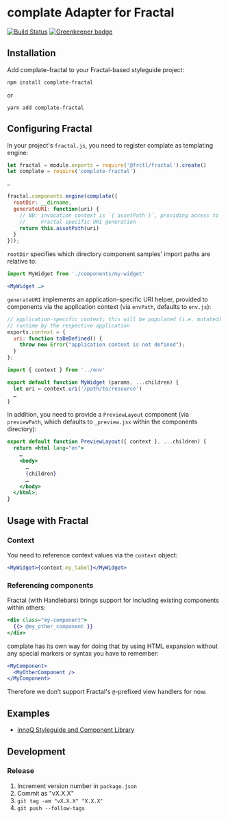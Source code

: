 # complate Adapter for Fractal

[![Build Status](https://travis-ci.org/complate/complate-fractal.svg?branch=master)](https://travis-ci.org/complate/complate-fractal)
[![Greenkeeper badge](https://badges.greenkeeper.io/complate/complate-fractal.svg)](https://greenkeeper.io/)

## Installation

Add complate-fractal to your Fractal-based styleguide project:

    npm install complate-fractal

or

    yarn add complate-fractal

## Configuring Fractal

In your project's `fractal.js`, you need to register complate as templating engine:

```javascript
let fractal = module.exports = require('@frctl/fractal').create()
let complate = require('complate-fractal')

…

fractal.components.engine(complate({
  rootDir: __dirname,
  generateURI: function(uri) {
    // NB: invocation context is `{ assetPath }`, providing access to
    //     Fractal-specific URI generation
    return this.assetPath(uri)
  }
}));
```

`rootDir` specifies which directory component samples' import paths are relative to:

```jsx
import MyWidget from './components/my-widget'

<MyWidget …>
```

`generateURI` implements an application-specific URI helper, provided to
components via the application context (via `envPath`, defaults to `env.js`):

```javascript
// application-specific context; this will be populated (i.e. mutated) at
// runtime by the respective application
exports.context = {
  uri: function toBeDefined() {
    throw new Error("application context is not defined");
  }
};
```

```jsx
import { context } from '../env'

export default function MyWidget (params, ...children) {
  let uri = context.uri('/path/to/resource')
  …
}
```

In addition, you need to provide a `PreviewLayout` component (via `previewPath`,
which defaults to `_preview.jsx` within the components directory):

```jsx
export default function PreviewLayout({ context }, ...children) {
  return <html lang="en">
    …
    <body>
      …
      {children}
      …
    </body>
  </html>;
}
```

## Usage with Fractal

### Context

You need to reference context values via the `context` object:

```jsx
<MyWidget>{context.my_label}</MyWidget>
```

### Referencing components

Fractal (with Handlebars) brings support for including existing components
within others:

```handlebars
<div class="my-component">
  {{> @my_other_component }}
</div>
```

complate has its own way for doing that by using HTML expansion without any
special markers or syntax you have to remember:

```jsx
<MyComponent>
  <MyOtherComponent />
</MyComponent>
```

Therefore we don’t support Fractal's `@`-prefixed view handlers for now.

## Examples

- [innoQ Styleguide and Component Library](https://github.com/innoq/innoq-styleguide)

## Development

### Release

1. Increment version number in `package.json`
2. Commit as "vX.X.X"
3. `git tag -am "vX.X.X" "X.X.X"`
4. `git push --follow-tags`
